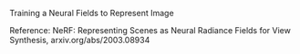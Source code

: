 Training a Neural Fields to Represent Image

Reference:
NeRF: Representing Scenes as Neural Radiance Fields for View Synthesis, arxiv.org/abs/2003.08934
